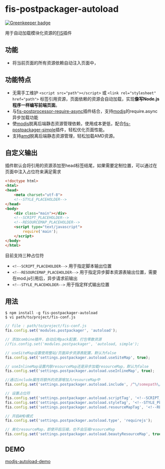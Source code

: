 # fis-postpackager-autoload

[![Greenkeeper badge](https://badges.greenkeeper.io/hefangshi/fis-postpackager-autoload.svg)](https://greenkeeper.io/)

用于自动加载模块化资源的[FIS](https://github.com/fex-team/fis)插件

## 功能

 - 将当前页面的所有资源依赖自动注入页面中，


## 功能特点

 - 无需手工维护 ```<script src="path"></script>``` 或 ```<link rel="stylesheet" href="path">``` 标签引用资源，页面依赖的资源会自动加载，实现**像写Node.js程序一样编写前端页面**。
 - 与[fis-postprocessor-require-async](https://github.com/xiangshouding/fis-postprocessor-require-async)插件结合，支持[modjs](https://github.com/fex-team/mod)的require.async异步加载功能
 - 使[modjs](https://github.com/fex-team/mod)脱离后端静态资源管理依赖，使用成本更低，配合[fis-postpackager-simple](https://github.com/hefangshi/fis-postpackager-simple)插件，轻松优化页面性能。
 - 支持[amd](https://github.com/fex-team/fis-postprocessor-amd)脱离后端静态资源管理，轻松加载AMD资源。

## 自定义输出

插件默认会将引用的资源添加至head标签结尾，如果需要定制位置，可以通过在页面中注入占位符来满足需求

```html
<!doctype html>
<html>
<head>
    <meta charset="utf-8">
    <!--STYLE_PLACEHOLDER-->
</head>
<body>
    <div class="main"></div>
    <!--SCRIPT_PLACEHOLDER-->
    <!--RESOURCEMAP_PLACEHOLDER-->
    <script type="text/javascript">
        require('main');
    </script>
</body>
</html>
```

目前支持三种占位符

* `<!--SCRIPT_PLACEHOLDER-->` 用于指定脚本输出位置
* `<!--RESOURCEMAP_PLACEHOLDER-->` 用于指定异步脚本资源表输出位置，需要在mod.js引用后，异步请求前输出
* `<!--STYLE_PLACEHOLDER-->` 用于指定样式输出位置

## 用法

    $ npm install -g fis-postpackager-autoload
    $ vi path/to/project/fis-conf.js

```javascript
// file : path/to/project/fis-conf.js
fis.config.set('modules.postpackager', 'autoload');

// 添加combine插件，自动应用pack配置，打包零散资源
//fis.config.set('modules.postpackager', 'autoload, simple');

// useSiteMap设置使用整站/页面异步资源表配置，默认为false
fis.config.set('settings.postpackager.autoload.useSiteMap', true);

// useInlineMap设置内联resourceMap还是异步加载resourceMap，默认为false
fis.config.set('settings.postpackager.autoload.useInlineMap', true);

//通过include属性将额外的资源增加入resourceMap中
fis.config.set('settings.postpackager.autoload.include', /^\/somepath\//i);

// 设置占位符
fis.config.set('settings.postpackager.autoload.scriptTag', '<!--SCRIPT_PLACEHOLDER-->');
fis.config.set('settings.postpackager.autoload.styleTag', '<!--STYLE_PLACEHOLDER-->');
fis.config.set('settings.postpackager.autoload.resourceMapTag', '<!--RESOURCEMAP_PLACEHOLDER-->');

// 开启AMD模式
fis.config.set('settings.postpackager.autoload.type', 'requirejs');

// 美化resourceMap，即使开启压缩，也不会压缩resourceMap
fis.config.set('settings.postpackager.autoload.beautyResourceMap', true);
```

## DEMO

[modjs-autoload-demo](https://github.com/hefangshi/modjs-autoload-demo)
